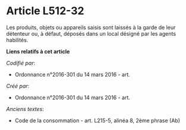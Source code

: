 # Article L512-32

Les produits, objets ou appareils saisis sont laissés à la garde de leur détenteur ou, à défaut, déposés dans un local
désigné par les agents habilités.

**Liens relatifs à cet article**

_Codifié par_:

  - Ordonnance n°2016-301 du 14 mars 2016 - art.

_Créé par_:

  - Ordonnance n°2016-301 du 14 mars 2016 - art.

_Anciens textes_:

  - Code de la consommation - art. L215-5, alinéa 8, 2ème phrase (Ab)

